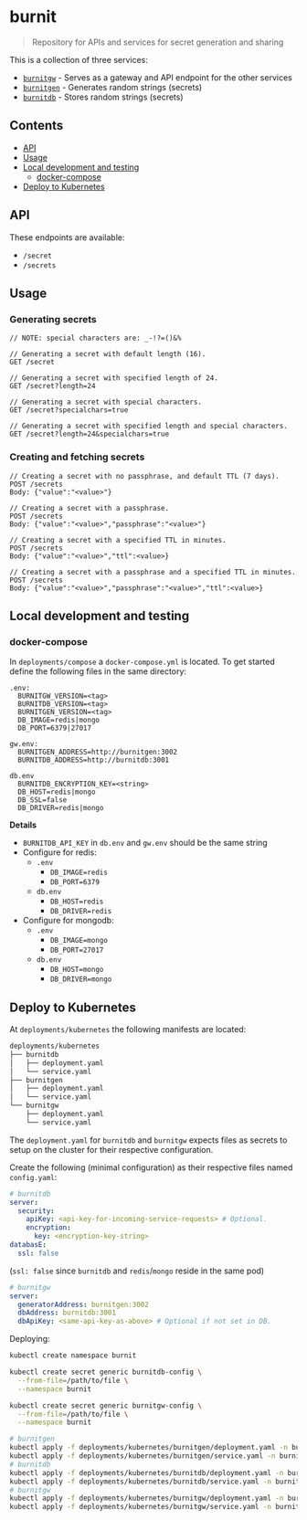 # burnit

> Repository for APIs and services for secret generation and sharing

This is a collection of three services:

* [`burnitgw`](/burnitgw/README.md) - Serves as a gateway and API endpoint for the other services
* [`burnitgen`](/burnitgen/README.md) - Generates random strings (secrets)
* [`burnitdb`](/burnitdb/README.md) - Stores random strings (secrets)

## Contents

* [API](#api)
* [Usage](#usage)
* [Local development and testing](#loca-development-and-testing)
  * [docker-compose](#docker-compose)
* [Deploy to Kubernetes](#deploy-to-kubernetes)


## API

These endpoints are available:

* `/secret`
* `/secrets`

## Usage

### Generating secrets

```
// NOTE: special characters are: _-!?=()&%

// Generating a secret with default length (16).
GET /secret

// Generating a secret with specified length of 24.
GET /secret?length=24

// Generating a secret with special characters.
GET /secret?specialchars=true

// Generating a secret with specified length and special characters.
GET /secret?length=24&specialchars=true
```

### Creating and fetching secrets

```
// Creating a secret with no passphrase, and default TTL (7 days).
POST /secrets
Body: {"value":"<value>"}

// Creating a secret with a passphrase.
POST /secrets
Body: {"value":"<value>","passphrase":"<value>"}

// Creating a secret with a specified TTL in minutes.
POST /secrets
Body: {"value":"<value>","ttl":<value>}

// Creating a secret with a passphrase and a specified TTL in minutes.
POST /secrets
Body: {"value":"<value>","passphrase":"<value>","ttl":<value>}
```

## Local development and testing

### docker-compose

In `deployments/compose` a `docker-compose.yml` is located.
To get started define the following files in the same directory:

```
.env:
  BURNITGW_VERSION=<tag>
  BURNITDB_VERSION=<tag>
  BURNITGEN_VERSION=<tag>
  DB_IMAGE=redis|mongo
  DB_PORT=6379|27017

gw.env:
  BURNITGEN_ADDRESS=http://burnitgen:3002
  BURNITDB_ADDRESS=http://burnitdb:3001

db.env
  BURNITDB_ENCRYPTION_KEY=<string>
  DB_HOST=redis|mongo
  DB_SSL=false
  DB_DRIVER=redis|mongo
```

**Details**

* `BURNITDB_API_KEY` in `db.env` and `gw.env` should be the same
string
* Configure for redis:
  * `.env`
    * `DB_IMAGE=redis`
    * `DB_PORT=6379`
  * `db.env`
    * `DB_HOST=redis`
    * `DB_DRIVER=redis`
* Configure for mongodb:
  * `.env`
    * `DB_IMAGE=mongo`
    * `DB_PORT=27017`
  * `db.env`
    * `DB_HOST=mongo`
    * `DB_DRIVER=mongo`

## Deploy to Kubernetes

At `deployments/kubernetes` the following manifests are located:

```sh
deployments/kubernetes
├── burnitdb
│   ├── deployment.yaml
│   └── service.yaml
├── burnitgen
│   ├── deployment.yaml
│   └── service.yaml
└── burnitgw
    ├── deployment.yaml
    └── service.yaml
```

The `deployment.yaml` for `burnitdb` and `burnitgw` expects
files as secrets to setup on the cluster for their
respective configuration.

Create the following (minimal configuration) as their respective files named `config.yaml`:

```yaml
# burnitdb
server:
  security:
    apiKey: <api-key-for-incoming-service-requests> # Optional.
    encryption:
      key: <encryption-key-string>
databasE:
  ssl: false
```
(`ssl: false` since `burnitdb` and `redis`/`mongo` reside in the same pod)

```yaml
# burnitgw
server:
  generatorAddress: burnitgen:3002
  dbAddress: burnitdb:3001
  dbApiKey: <same-api-key-as-above> # Optional if not set in DB.
```

Deploying:

```sh
kubectl create namespace burnit

kubectl create secret generic burnitdb-config \
  --from-file=/path/to/file \
  --namespace burnit

kubectl create secret generic burnitgw-config \
  --from-file=/path/to/file \
  --namespace burnit

# burnitgen
kubectl apply -f deployments/kubernetes/burnitgen/deployment.yaml -n burnit
kubectl apply -f deployments/kubernetes/burnitgen/service.yaml -n burnit
# burnitdb
kubectl apply -f deployments/kubernetes/burnitdb/deployment.yaml -n burnit
kubectl apply -f deployments/kubernetes/burnitdb/service.yaml -n burnit
# burnitgw
kubectl apply -f deployments/kubernetes/burnitgw/deployment.yaml -n burnit
kubectl apply -f deployments/kubernetes/burnitgw/service.yaml -n burnit
```
